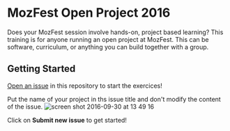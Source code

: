 # MozFest Open Project 2016
Does your MozFest session involve hands-on, project based learning? This training is for anyone running an open project at MozFest. This can be software, curriculum, or anything you can build together with a group.

## Getting Started
[Open an issue](https://github.com/acabunoc/mozfest-open-projects-2016/issues/new) in this repository to start the exercices! 

Put the name of your project in ths issue title and don't modify the content of the issue.
![screen shot 2016-09-30 at 13 49 16](https://cloud.githubusercontent.com/assets/617994/19001339/ba6ee3ce-8714-11e6-8057-2173005ded6b.png)

Click on **Submit new issue** to get started!
